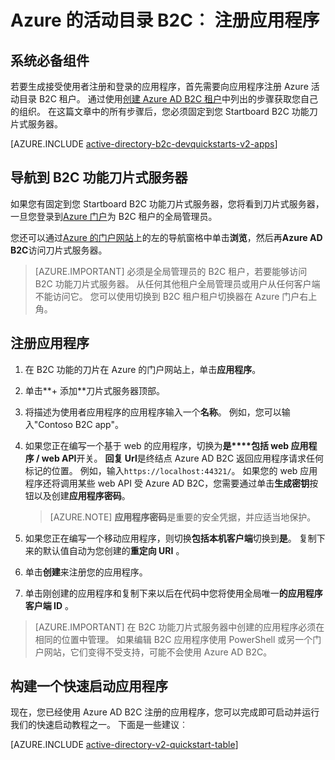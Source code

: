 <properties
    pageTitle="Azure 的活动目录 B2C: 应用程序注册 |Microsoft Azure"
    description="如何向应用程序注册 Azure 活动目录 B2C"
    services="active-directory-b2c"
    documentationCenter=""
    authors="swkrish"
    manager="mbaldwin"
    editor="bryanla"/>

<tags
    ms.service="active-directory-b2c"
    ms.workload="identity"
    ms.tgt_pltfrm="na"
    ms.devlang="na"
    ms.topic="get-started-article"
    ms.date="08/30/2016"
    ms.author="swkrish"/>


# <a name="azure-active-directory-b2c-register-your-application"></a>Azure 的活动目录 B2C︰ 注册应用程序

## <a name="prerequisite"></a>系统必备组件

若要生成接受使用者注册和登录的应用程序，首先需要向应用程序注册 Azure 活动目录 B2C 租户。 通过使用[创建 Azure AD B2C 租户](active-directory-b2c-get-started.md)中列出的步骤获取您自己的组织。 在这篇文章中的所有步骤后，您必须固定到您 Startboard B2C 功能刀片式服务器。

[AZURE.INCLUDE [active-directory-b2c-devquickstarts-v2-apps](../../includes/active-directory-b2c-devquickstarts-v2-apps.md)]

## <a name="navigate-to-the-b2c-features-blade"></a>导航到 B2C 功能刀片式服务器

如果您有固定到您 Startboard B2C 功能刀片式服务器，您将看到刀片式服务器，一旦您登录到[Azure 门户](https://portal.azure.com/)为 B2C 租户的全局管理员。

您还可以通过[Azure 的门户网站](https://portal.azure.com/)上的左的导航窗格中单击**浏览**，然后再**Azure AD B2C**访问刀片式服务器。

> [AZURE.IMPORTANT] 必须是全局管理员的 B2C 租户，若要能够访问 B2C 功能刀片式服务器。 从任何其他租户全局管理员或用户从任何客户端不能访问它。  您可以使用切换到 B2C 租户租户切换器在 Azure 门户右上角。

## <a name="register-an-application"></a>注册应用程序

1. 在 B2C 功能的刀片在 Azure 的门户网站上，单击**应用程序**。
2. 单击**+ 添加**刀片式服务器顶部。
3. 将描述为使用者应用程序的应用程序输入一个**名称**。 例如，您可以输入"Contoso B2C app"。
4. 如果您正在编写一个基于 web 的应用程序，切换为**是****包括 web 应用程序 / web API**开关。 **回复 Url**是终结点 Azure AD B2C 返回应用程序请求任何标记的位置。 例如，输入`https://localhost:44321/`。 如果您的 web 应用程序还将调用某些 web API 受 Azure AD B2C，您需要通过单击**生成密钥**按钮以及创建**应用程序密码**。

    > [AZURE.NOTE] **应用程序密码**是重要的安全凭据，并应适当地保护。

5. 如果您正在编写一个移动应用程序，则切换**包括本机客户端**切换到**是**。 复制下来的默认值自动为您创建的**重定向 URI** 。
6. 单击**创建**来注册您的应用程序。
7. 单击刚创建的应用程序和复制下来以后在代码中您将使用全局唯一**的应用程序客户端 ID** 。

> [AZURE.IMPORTANT] 在 B2C 功能刀片式服务器中创建的应用程序必须在相同的位置中管理。 如果编辑 B2C 应用程序使用 PowerShell 或另一个门户网站，它们变得不受支持，可能不会使用 Azure AD B2C。

## <a name="build-a-quick-start-application"></a>构建一个快速启动应用程序

现在，您已经使用 Azure AD B2C 注册的应用程序，您可以完成即可启动并运行我们的快速启动教程之一。 下面是一些建议︰

[AZURE.INCLUDE [active-directory-v2-quickstart-table](../../includes/active-directory-b2c-quickstart-table.md)]
